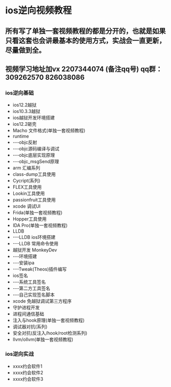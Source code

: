 # ios逆向视频教程
## 所有写了单独一套视频教程的都是分开的，也就是如果只看这套也会讲最基本的使用方式，实战会一直更新，尽量做到全。
## 视频学习地址加vx 2207344074  (备注qq号) qq群：309262570 826038086

### ios逆向基础
* ios12.2越狱 
* ios10.3.3越狱 
* ios越狱开发环境搭建 
* ios12.2砸壳 
* Macho 文件格式(单独一套视频教程)
* runtime
* ---objc反射
* ---objc源码编译与调试
* ---objc底层实现原理
* ---objc_msgSend原理
* arm 汇编系列
* class-dump工具使用 
* Cycript(系列) 
* FLEX工具使用 
* Lookin工具使用 
* passionfruit工具使用 
* xcode 调试UI
* Frida(单独一套视频教程) 
* Hopper工具使用
* IDA Pro(单独一套视频教程)
* LLDB  
* ---LLDB ios环境搭建
* ---LLDB 常用命令使用
* 越狱开发 MonkeyDev 
* ---环境搭建
* ---安装ipa
* ---Tweak(Theos)插件编写
* ios签名
* ---系统工具签名
* ---第二方工具签名
* ---自己实现签名脚本
* xcode 免越狱调试第三方程序
* 守护进程开发
* 进程间通信基础
* 注入与hook原理(单独一套视频教程)
* 调试器对抗(系列)
* 安全对抗(反注入/hook/root检测系列)
* llvm/ollvm(单独一套视频教程)
### ios逆向实战
* xxxx约会软件1
* xxxx约会软件2
* xxxx约会软件3

